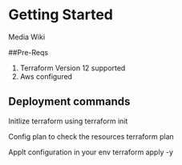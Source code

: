 # Getting Started

Media Wiki

##Pre-Reqs
1.  Terraform Version 12 supported
2. Aws configured 

## Deployment commands
Initlize terraform using 
  terraform init
  
Config plan to check the resources
  terraform plan
  
Applt configuration in your env
  terraform apply -y
  
